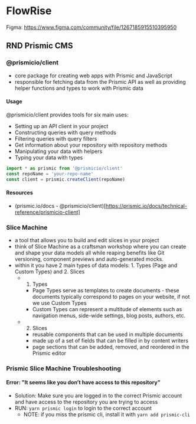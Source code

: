 # FlowRise
Figma: https://www.figma.com/community/file/1267185915510395950

## RND Prismic CMS

### @prismicio/client
- core package for creating web apps with Prismic and JavaScript
- responsible for fetching data from the Prismic API as well as providing helper functions and types to work with Prismic data

#### Usage
@prismicio/client provides tools for six main uses:
- Setting up an API client in your project
- Constructing queries with query methods
- Filtering queries with query filters
- Get information about your repository with repository methods
- Manipulating your data with helpers
- Typing your data with types
```js
import * as prismic from '@prismicio/client'
const repoName = 'your-repo-name'
const client = prismic.createClient(repoName)
```

#### Resources
- (prismic.io/docs - @prismicio/client)[https://prismic.io/docs/technical-reference/prismicio-client]

### Slice Machine
- a tool that allows you to build and edit slices in your project
- think of Slice Machine as a craftsman workshop where you can create and shape your data models all while reaping benefits like Git versioning, component previews and auto-generated mocks.
- within it you have 2 main types of data models: 1. Types (Page and Custom Types) and 2. Slices
  - 1. Types 
    - Page Types serve as templates to create documents - these documents typically correspond to pages on your website, if not we use Custom Types
    - Custom Types can represent a multitude of elements such as navigation menus, side-wide settings, blog posts, authors, etc.
  - 2. Slices
    - reusable components that can be used in multiple documents
    - made up of a set of fields that can be filled in by content writers
    - page sections that can be added, removed, and reordered in the Prismic editor

### Prismic Slice Machine Troubleshooting
#### Error: "It seems like you don’t have access to this repository"
- Solution: Make sure you are logged in to the correct Prismic account and have access to the repository you are trying to access
- RUN: `yarn prismic login` to login to the correct account
  - NOTE: if you miss the prismic cli, install it with `yarn add prismic-cli`
